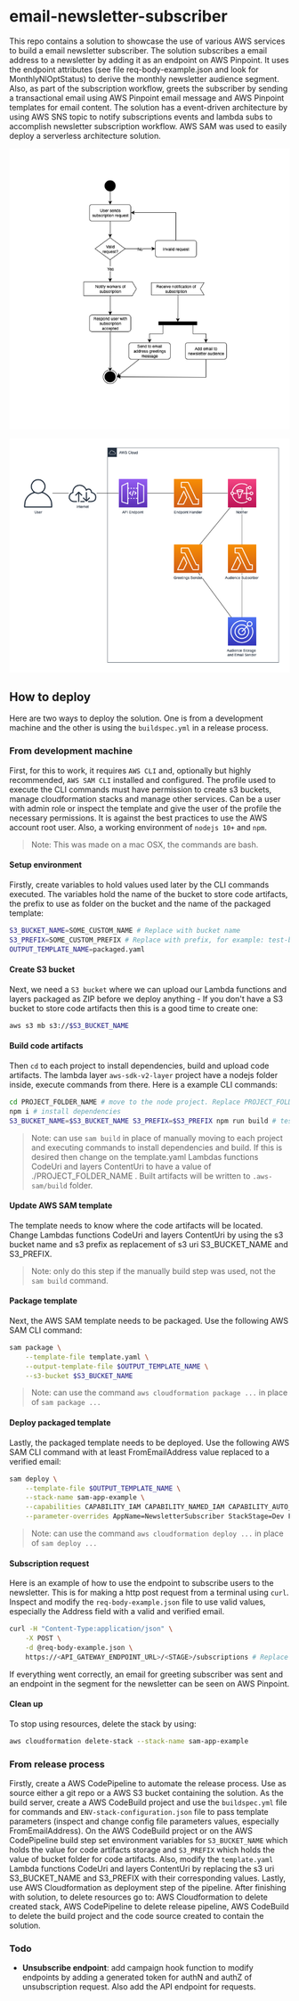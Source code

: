 # email-newsletter-subscriber
This repo contains a solution to showcase the use of various AWS services to build a email newsletter subscriber. The solution subscribes a email address to a newsletter by adding it as an endpoint on AWS Pinpoint. It uses the endpoint attributes (see file req-body-example.json and look for MonthlyNlOptStatus) to derive the monthly newsletter audience segment. Also, as part of the subscription workflow, greets the subscriber by sending a transactional email using AWS Pinpoint email message and AWS Pinpoint templates for email content. The solution has a event-driven architecture by using AWS SNS topic to notify subscriptions events and lambda subs to accomplish newsletter subscription workflow. AWS SAM was used to easily deploy a serverless architecture solution.

![activity diagram](common/images/activity-diagram.png "Subscription Workflow Activity Diagram")

![aws diagram](common/images/aws-diagram.png "AWS Solution Diagram")

## How to deploy
Here are two ways to deploy the solution. One is from a development machine and the other is using the `buildspec.yml` in a release process.

### From development machine
First, for this to work, it requires `AWS CLI` and, optionally but highly recommended, `AWS SAM CLI` installed and configured. The profile used to execute the CLI commands must have permission to create s3 buckets, manage cloudformation stacks and manage other services. Can be a user with admin role or inspect the template and give the user of the profile the necessary permissions. It is against the best practices to use the AWS account root user. Also, a working environment of `nodejs 10+` and `npm`.

> Note: This was made on a mac OSX, the commands are bash. 

#### Setup environment
Firstly, create variables to hold values used later by the CLI commands executed. The variables hold the name of the bucket to store code artifacts, the prefix to use as folder on the bucket and the name of the packaged template:

```bash
S3_BUCKET_NAME=SOME_CUSTOM_NAME # Replace with bucket name
S3_PREFIX=SOME_CUSTOM_PREFIX # Replace with prefix, for example: test-build
OUTPUT_TEMPLATE_NAME=packaged.yaml
```

#### Create S3 bucket

Next, we need a `S3 bucket` where we can upload our Lambda functions and layers packaged as ZIP before we deploy anything - If you don't have a S3 bucket to store code artifacts then this is a good time to create one:

```bash
aws s3 mb s3://$S3_BUCKET_NAME
```

#### Build code artifacts

Then `cd` to each project to install dependencies, build and upload code artifacts. The lambda layer `aws-sdk-v2-layer` project have a nodejs folder inside, execute commands from there. Here is a example CLI commands:

```bash
cd PROJECT_FOLDER_NAME # move to the node project. Replace PROJECT_FOLDER_NAME
npm i # install dependencies
S3_BUCKET_NAME=$S3_BUCKET_NAME S3_PREFIX=$S3_PREFIX npm run build # test, build and upload project using devDependency package npm-run-all
```

> Note: can use `sam build` in place of manually moving to each project and executing commands to install dependencies and build. If this is desired then change on the template.yaml Lambdas functions CodeUri and layers ContentUri to have a value of ./PROJECT_FOLDER_NAME . Built artifacts will be written to `.aws-sam/build` folder.

#### Update AWS SAM template
The template needs to know where the code artifacts will be located. Change Lambdas functions CodeUri and layers ContentUri by using the s3 bucket name and s3 prefix as replacement of s3 uri S3_BUCKET_NAME and S3_PREFIX. 

> Note: only do this step if the manually build step was used, not the `sam build` command.

#### Package template

Next, the AWS SAM template needs to be packaged. Use the following AWS SAM CLI command: 

```bash
sam package \
    --template-file template.yaml \
    --output-template-file $OUTPUT_TEMPLATE_NAME \
    --s3-bucket $S3_BUCKET_NAME
```

> Note: can use the command `aws cloudformation package ...` in place of `sam package ...`

#### Deploy packaged template

Lastly, the packaged template needs to be deployed. Use the following AWS SAM CLI command with at least FromEmailAddress value replaced to a verified email: 

```bash
sam deploy \
    --template-file $OUTPUT_TEMPLATE_NAME \
    --stack-name sam-app-example \
    --capabilities CAPABILITY_IAM CAPABILITY_NAMED_IAM CAPABILITY_AUTO_EXPAND \
    --parameter-overrides AppName=NewsletterSubscriber StackStage=Dev FromEmailAddress=EXAMPLE@email.com AllowOrigin=*
```

> Note: can use the command `aws cloudformation deploy ...` in place of `sam deploy ...`

#### Subscription request
Here is an example of how to use the endpoint to subscribe users to the newsletter. This is for making a http post request from a terminal using `curl`. Inspect and modify the `req-body-example.json` file to use valid values, especially the Address field with a valid and verified email.

```bash
curl -H "Content-Type:application/json" \
    -X POST \
    -d @req-body-example.json \
    https://<API_GATEWAY_ENDPOINT_URL>/<STAGE>/subscriptions # Replace <API_GATEWAY_ENDPOINT_URL> and <STAGE> with the values provided by AWS API Gateway. Watch out the /subscriptions path.
```

If everything went correctly, an email for greeting subscriber was sent and an endpoint in the segment for the newsletter can be seen on AWS Pinpoint.

#### Clean up
To stop using resources, delete the stack by using:

```bash
aws cloudformation delete-stack --stack-name sam-app-example
```

### From release process
Firstly, create a AWS CodePipeline to automate the release process. Use as source either a git repo or a AWS S3 bucket containing the solution. As the build server, create a AWS CodeBuild project and use the `buildspec.yml` file for commands and `ENV-stack-configuration.json` file to pass template parameters (inspect and change config file parameters values, especially FromEmailAddress). On the AWS CodeBuild project or on the AWS CodePipeline build step set environment variables for `S3_BUCKET_NAME` which holds the value for code artifacts storage and `S3_PREFIX` which holds the value of bucket folder for code artifacts. Also, modify the `template.yaml` Lambda functions CodeUri and layers ContentUri by replacing the s3 uri S3_BUCKET_NAME and S3_PREFIX with their corresponding values. Lastly, use AWS Cloudformation as deployment step of the pipeline. After finishing with solution, to delete resources go to: AWS Cloudformation to delete created stack, AWS CodePipeline to delete release pipeline, AWS CodeBuild to delete the build project and the code source created to contain the solution.

### Todo
- **Unsubscribe endpoint**: add campaign hook function to modify endpoints by adding a generated token for authN and authZ of unsubscription request. Also add the API endpoint for requests.